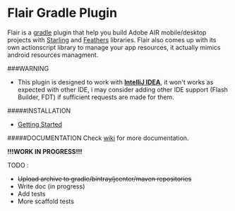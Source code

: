 # Flair Gradle Plugin
Flair is a [gradle](http://gradle.org/) plugin that help you build Adobe AIR mobile/desktop projects with [Starling](https://github.com/Gamua/Starling-Framework) and [Feathers](https://github.com/BowlerHatLLC/feathers) libraries. Flair also comes up with its own actionscript library to manage your app resources, it actually mimics android resources managment.

###WARNING
* This plugin is designed to work with [**IntelliJ IDEA**](https://www.jetbrains.com/idea/), it won't works as expected with other IDE, i may consider adding other IDE support (Flash Builder, FDT) if sufficient requests are made for them.

#####INSTALLATION
* [Getting Started](https://github.com/SamYStudiO/flair-gradle-plugin/wiki/Getting-Started)

#####DOCUMENTATION
Check [wiki](https://github.com/SamYStudiO/flair-gradle-plugin/wiki) for more documentation.

**!!!WORK IN PROGRESS!!!**

TODO :
* ~~Upload archive to gradle/bintray/jcenter/maven repositories~~
* Write doc (in progress)
* Add tests
* More scaffold tests
